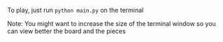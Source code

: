 To play, just run ```python main.py``` on the terminal

Note: You might want to increase the size of the terminal window so you can view better the board and the pieces
